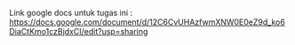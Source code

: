 Link google docs untuk tugas ini :  https://docs.google.com/document/d/12C6CvUHAzfwmXNW0E0eZ9d_ko6DiaCtKmo1czBjdxCI/edit?usp=sharing